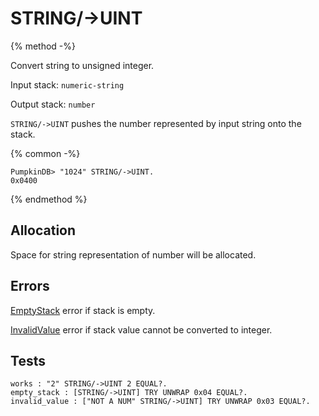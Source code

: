 # STRING/->UINT

{% method -%}

Convert string to unsigned integer.

Input stack: `numeric-string`

Output stack: `number`

`STRING/->UINT` pushes the number represented by input string onto the stack.

{% common -%}

```
PumpkinDB> "1024" STRING/->UINT.
0x0400
```

{% endmethod %}

## Allocation

Space for string representation of number will be allocated.

## Errors

[EmptyStack](../errors/EmptyStack.md) error if stack is empty.

[InvalidValue](../errors/InvalidValue.md) error if stack value cannot be converted to integer.

## Tests

```test
works : "2" STRING/->UINT 2 EQUAL?.
empty_stack : [STRING/->UINT] TRY UNWRAP 0x04 EQUAL?.
invalid_value : ["NOT A NUM" STRING/->UINT] TRY UNWRAP 0x03 EQUAL?.
```
